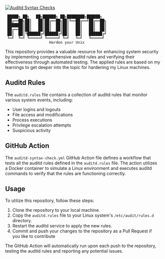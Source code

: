 [![Auditd Syntax Checks](https://github.com/BenjiTrapp/auditd-rules/actions/workflows/auditd-syntax-check.yml/badge.svg)](https://github.com/BenjiTrapp/auditd-rules/actions/workflows/auditd-syntax-check.yml)

```
 █████╗ ██╗   ██╗██████╗ ██╗████████╗██████╗ 
 ██╔══██╗██║   ██║██╔══██╗██║╚══██╔══╝██╔══██╗
 ███████║██║   ██║██║  ██║██║   ██║   ██║  ██║
 ██╔══██║██║   ██║██║  ██║██║   ██║   ██║  ██║
 ██║  ██║╚██████╔╝██████╔╝██║   ██║   ██████╔╝
 ╚═╝  ╚═╝ ╚═════╝ ╚═════╝ ╚═╝   ╚═╝   ╚═════╝ 
                    Harden your Unix   
```

This repository provides a valuable resource for enhancing system security by implementing comprehensive auditd rules and verifying their effectiveness through automated testing. The applied rules are based on my learnings to get deeper into the topic for hardening my Linux machines.

## Auditd Rules

The `auditd.rules` file contains a collection of auditd rules that monitor various system events, including:

* User logins and logouts
* File access and modifications
* Process executions
* Privilege escalation attempts
* Suspicious activity

## GitHub Action

The `auditd-syntax-check.yml` GitHub Action file defines a workflow that tests all the auditd rules defined in the `auditd.rules` file. The action utilizes a Docker container to simulate a Linux environment and executes auditd commands to verify that the rules are functioning correctly.

## Usage

To utilize this repository, follow these steps:

1. Clone the repository to your local machine.
2. Copy the `auditd.rules` file to your Linux system's `/etc/audit/rules.d` directory.
3. Restart the auditd service to apply the new rules.
5. Commit and push your changes to the repository as a Pull Request if you like to contribute

The GitHub Action will automatically run upon each push to the repository, testing the auditd rules and reporting any potential issues.
